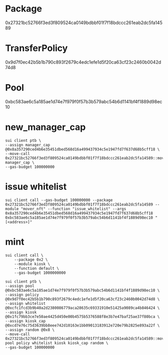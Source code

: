 # Package

0x27321bc52766f3ed3f809524ca0149bdbbf01f7f18bdccc261eab2dc5fa14589

# TransferPolicy

0x9d7f0ec42b5b1b790c893f2679c4edc1efe1d5f20ca63cf23c2460b0042d74d8

# Pool

0xbc583ae6c5a185ae1d74e7f979f0f57b3b579abc54b6d1141bf4f1889d98ec10

<!--
royalty: 0xee94872c0fcf932879f8930ad1278eeea4691addfdbabef102e77fd1c54a5f32
display: 0x3ca76d3381e5942031f340f13c7850cb91232a7edf0d29e9eb9ffc71c932699e
publisher: 0x423220a776633a10a301f2b9224c75a156ddd4e52f66b04a3a62a8b8e7de98d0
managerCap: 0x8a357290ced4b6e35451dbed568d16a499437934c5e1947fd7f637d68b5cff18
-->

# new_manager_cap

```
sui client ptb \
--assign manager_cap @0x8a357290ced4b6e35451dbed568d16a499437934c5e1947fd7f637d68b5cff18 \
--move-call 0x27321bc52766f3ed3f809524ca0149bdbbf01f7f18bdccc261eab2dc5fa14589::mover_nft::new_manager_cap manager_cap \
--gas-budget 100000000
```

# issue whitelist

```
sui client call --gas-budget 100000000 --package 0x27321bc52766f3ed3f809524ca0149bdbbf01f7f18bdccc261eab2dc5fa14589 --module "mover_nft" --function "issue_whitelist" --args 0x8a357290ced4b6e35451dbed568d16a499437934c5e1947fd7f637d68b5cff18 0xbc583ae6c5a185ae1d74e7f979f0f57b3b579abc54b6d1141bf4f1889d98ec10 "[<address>]"
```

# mint

```
sui client call \
    --package 0x2 \
    --module kiosk \
    --function default \
    --gas-budget 1000000000
```

```
sui client ptb \
--assign pool @0xbc583ae6c5a185ae1d74e7f979f0f57b3b579abc54b6d1141bf4f1889d98ec10 \
--assign policy @0x9d7f0ec42b5b1b790c893f2679c4edc1efe1d5f20ca63cf23c2460b0042d74d8 \
--assign whitelist @0xcfc1fcd3b9b40a2d2380086779aca28635c69331910e51425a9089ca4b846424 \
--assign kiosk @0x1fc79bb3ce7e50ae4425d450e00b4575b5376588f8e3b7e47baf25ae37f80bca \
--assign kiosk_cap @0xcd7e76c75d3639bb8eee742d10163e1bb09013183912e720e79b2825e893a22f \
--assign random @0x8 \
--move-call 0x27321bc52766f3ed3f809524ca0149bdbbf01f7f18bdccc261eab2dc5fa14589::mover_nft::free_mint_into_kiosk pool policy whitelist kiosk kiosk_cap random \
--gas-budget 100000000
```
